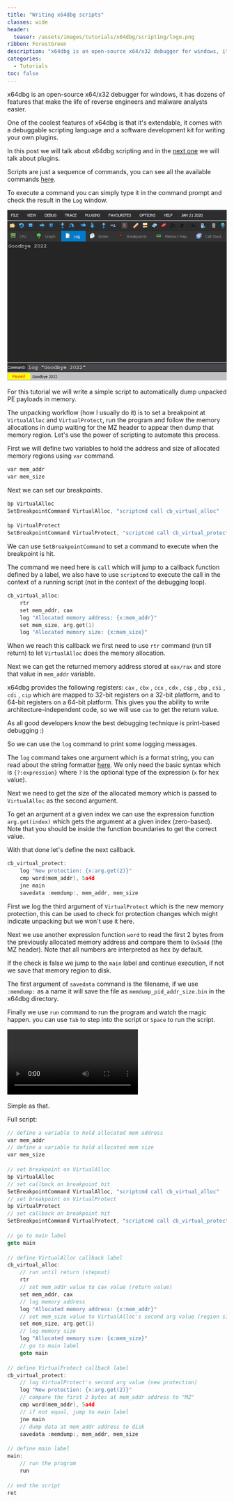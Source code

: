 ```yaml
---
title: "Writing x64dbg scripts"
classes: wide
header:
  teaser: /assets/images/tutorials/x64dbg/scripting/logo.png
ribbon: ForestGreen
description: "x64dbg is an open-source x64/x32 debugger for windows, it has dozens of features that make the life of reverse engineers and malware..."
categories:
  - Tutorials
toc: false
---
```


x64dbg is an open-source x64/x32 debugger for windows, it has dozens of features that make the life of reverse engineers and malware analysts easier.

One of the coolest features of x64dbg is that it's extendable, it comes with a debuggable scripting language and a software development kit for writing your own plugins.

In this post we will talk about x64dbg scripting and in the [next one](https://n1ght-w0lf.github.io/tutorials/writing-x64dbg-plugins) we will talk about plugins.

Scripts are just a sequence of commands, you can see all the available commands [here](https://help.x64dbg.com/en/latest/commands/index.html).

To execute a command you can simply type it in the command prompt and check the result in the `Log` window.

[![1](/assets/images/tutorials/x64dbg/scripting/1.png)](/assets/images/tutorials/x64dbg/scripting/1.png)

For this tutorial we will write a simple script to automatically dump unpacked PE payloads in memory.

The unpacking workflow (how I usually do it) is to set a breakpoint at `VirtualAlloc` and `VirtualProtect`, run the program and follow the memory allocations in dump waiting for the MZ header to appear then dump that memory region. Let's use the power of scripting to automate this process.

First we will define two variables to hold the address and size of allocated memory regions using `var` command. 

```c++
var mem_addr
var mem_size
```

Next we can set our breakpoints.

```c++
bp VirtualAlloc
SetBreakpointCommand VirtualAlloc, "scriptcmd call cb_virtual_alloc"

bp VirtualProtect
SetBreakpointCommand VirtualProtect, "scriptcmd call cb_virtual_protect"
```

We can use `SetBreakpointCommand` to set a command to execute when the breakpoint is hit.

The command we need here is `call` which will jump to a callback function defined by a label, we also have to use `scriptcmd` to execute the call in the context of a running script (not in the context of the debugging loop).

```c++
cb_virtual_alloc:
    rtr
    set mem_addr, cax
    log "Allocated memory address: {x:mem_addr}"
    set mem_size, arg.get(1)
    log "Allocated memory size: {x:mem_size}"
```

When we reach this callback we first need to use `rtr` command (run till return) to let `VirtualAlloc` does the memory allocation.

Next we can get the returned memory address stored at `eax/rax` and store that value in `mem_addr` variable.

x64dbg provides the following registers: `cax` , `cbx` , `ccx` , `cdx` , `csp` , `cbp` , `csi` , `cdi` , `cip` which are mapped to 32-bit registers on a 32-bit platform, and to 64-bit registers on a 64-bit platform. This gives you the ability to write architecture-independent code, so we will use `cax` to get the return value.

As all good developers know the best debugging technique is print-based debugging :)

So we can use the `log` command to print some logging messages.

The `log` command takes one argument which is a format string, you can read about the string formatter [here](https://help.x64dbg.com/en/latest/introduction/Formatting.html). We only need the basic syntax which is `{?:expression}` where `?` is the optional type of the expression (`x` for hex value).

Next we need to get the size of the allocated memory which is passed to `VirtualAlloc` as the second argument.

To get an argument at a given index we can use the expression function `arg.get(index)` which gets the argument at a given index (zero-based). Note that you should be inside the function boundaries to get the correct value.

With that done let's define the next callback.

```c++
cb_virtual_protect:
    log "New protection: {x:arg.get(2)}"
    cmp word(mem_addr), 5a4d
    jne main
    savedata :memdump:, mem_addr, mem_size
```

First we log the third argument of `VirtualProtect` which is the new memory protection, this can be used to check for protection changes which might indicate unpacking but we won't use it here.

Next we use another expression function `word` to read the first 2 bytes from the previously allocated memory address and compare them to `0x5a4d` (the MZ header). Note that all numbers are interpreted as hex by default.

If the check is false we jump to the `main` label and continue execution, if not we save that memory region to disk.

The first argument of `savedata` command is the filename, if we use `:memdump:` as a name it will save the file as `memdump_pid_addr_size.bin` in the x64dbg directory.

Finally we use `run` command to run the program and watch the magic happen. you can use `Tab` to step into the script or `Space` to run the script.

<video src="https://user-images.githubusercontent.com/58216643/208249322-502985c8-fb2a-4571-af57-a39b0b44eca8.mp4" controls="controls" style="max-width: 730px;"></video>

Simple as that.

Full script:

```c++
// define a variable to hold allocated mem address
var mem_addr
// define a variable to hold allocated mem size
var mem_size

// set breakpoint on VirtualAlloc
bp VirtualAlloc
// set callback on breakpoint hit
SetBreakpointCommand VirtualAlloc, "scriptcmd call cb_virtual_alloc"
// set breakpoint on VirtualProtect
bp VirtualProtect
// set callback on breakpoint hit
SetBreakpointCommand VirtualProtect, "scriptcmd call cb_virtual_protect"

// go to main label
goto main

// define VirtualAlloc callback label
cb_virtual_alloc:
    // run until return (stepout)
    rtr
    // set mem_addr value to cax value (return value)
    set mem_addr, cax
    // log memory address
    log "Allocated memory address: {x:mem_addr}"
    // set mem_size value to VirtualAlloc's second arg value (region size)
    set mem_size, arg.get(1)
    // log memory size
    log "Allocated memory size: {x:mem_size}"
    // go to main label
    goto main

// define VirtualProtect callback label
cb_virtual_protect:
    // log VirtualProtect's second arg value (new protection)
    log "New protection: {x:arg.get(2)}"
    // compare the first 2 bytes at mem_addr address to "MZ"
    cmp word(mem_addr), 5a4d
    // if not equal, jump to main label
    jne main
    // dump data at mem_addr address to disk
    savedata :memdump:, mem_addr, mem_size

// define main label
main:
    // run the program
    run

// end the script
ret
```
